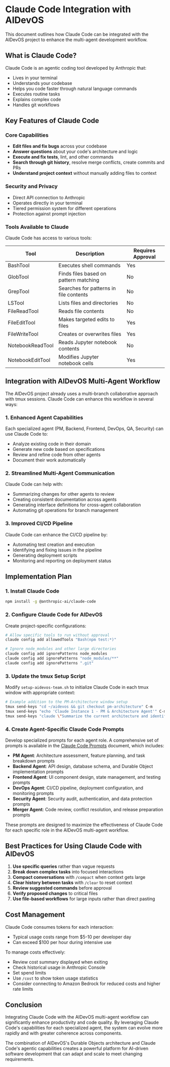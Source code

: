 # Claude Code Integration with AIDevOS

This document outlines how Claude Code can be integrated with the AIDevOS project to enhance the multi-agent development workflow.

## What is Claude Code?

Claude Code is an agentic coding tool developed by Anthropic that:

- Lives in your terminal
- Understands your codebase
- Helps you code faster through natural language commands
- Executes routine tasks
- Explains complex code
- Handles git workflows

## Key Features of Claude Code

### Core Capabilities

- **Edit files and fix bugs** across your codebase
- **Answer questions** about your code's architecture and logic
- **Execute and fix tests**, lint, and other commands
- **Search through git history**, resolve merge conflicts, create commits and PRs
- **Understand project context** without manually adding files to context

### Security and Privacy

- Direct API connection to Anthropic
- Operates directly in your terminal
- Tiered permission system for different operations
- Protection against prompt injection

### Tools Available to Claude

Claude Code has access to various tools:

| Tool | Description | Requires Approval |
|------|-------------|-------------------|
| BashTool | Executes shell commands | Yes |
| GlobTool | Finds files based on pattern matching | No |
| GrepTool | Searches for patterns in file contents | No |
| LSTool | Lists files and directories | No |
| FileReadTool | Reads file contents | No |
| FileEditTool | Makes targeted edits to files | Yes |
| FileWriteTool | Creates or overwrites files | Yes |
| NotebookReadTool | Reads Jupyter notebook contents | No |
| NotebookEditTool | Modifies Jupyter notebook cells | Yes |

## Integration with AIDevOS Multi-Agent Workflow

The AIDevOS project already uses a multi-branch collaborative approach with tmux sessions. Claude Code can enhance this workflow in several ways:

### 1. Enhanced Agent Capabilities

Each specialized agent (PM, Backend, Frontend, DevOps, QA, Security) can use Claude Code to:

- Analyze existing code in their domain
- Generate new code based on specifications
- Review and refine code from other agents
- Document their work automatically

### 2. Streamlined Multi-Agent Communication

Claude Code can help with:

- Summarizing changes for other agents to review
- Creating consistent documentation across agents
- Generating interface definitions for cross-agent collaboration
- Automating git operations for branch management

### 3. Improved CI/CD Pipeline

Claude Code can enhance the CI/CD pipeline by:

- Automating test creation and execution
- Identifying and fixing issues in the pipeline
- Generating deployment scripts
- Monitoring and reporting on deployment status

## Implementation Plan

### 1. Install Claude Code

```bash
npm install -g @anthropic-ai/claude-code
```

### 2. Configure Claude Code for AIDevOS

Create project-specific configurations:

```bash
# Allow specific tools to run without approval
claude config add allowedTools "Bash(npm test:*)"

# Ignore node_modules and other large directories
claude config add ignorePatterns node_modules
claude config add ignorePatterns "node_modules/**"
claude config add ignorePatterns ".git"
```

### 3. Update the tmux Setup Script

Modify `setup-aidevos-team.sh` to initialize Claude Code in each tmux window with appropriate context:

```bash
# Example addition to the PM-Architecture window setup
tmux send-keys "cd ~/aidevos && git checkout pm-architecture" C-m
tmux send-keys "echo 'Claude Instance 1 - PM & Architecture Agent'" C-m
tmux send-keys "claude \"Summarize the current architecture and identify areas for improvement\"" C-m
```

### 4. Create Agent-Specific Claude Code Prompts

Develop specialized prompts for each agent role. A comprehensive set of prompts is available in the [Claude Code Prompts](./claude-code-prompts.md) document, which includes:

- **PM Agent**: Architecture assessment, feature planning, and task breakdown prompts
- **Backend Agent**: API design, database schema, and Durable Object implementation prompts
- **Frontend Agent**: UI component design, state management, and testing prompts
- **DevOps Agent**: CI/CD pipeline, deployment configuration, and monitoring prompts
- **Security Agent**: Security audit, authentication, and data protection prompts
- **Merger Agent**: Code review, conflict resolution, and release preparation prompts

These prompts are designed to maximize the effectiveness of Claude Code for each specific role in the AIDevOS multi-agent workflow.

## Best Practices for Using Claude Code with AIDevOS

1. **Use specific queries** rather than vague requests
2. **Break down complex tasks** into focused interactions
3. **Compact conversations** with `/compact` when context gets large
4. **Clear history between tasks** with `/clear` to reset context
5. **Review suggested commands** before approval
6. **Verify proposed changes** to critical files
7. **Use file-based workflows** for large inputs rather than direct pasting

## Cost Management

Claude Code consumes tokens for each interaction:

- Typical usage costs range from $5-10 per developer day
- Can exceed $100 per hour during intensive use

To manage costs effectively:

- Review cost summary displayed when exiting
- Check historical usage in Anthropic Console
- Set spend limits
- Use `/cost` to show token usage statistics
- Consider connecting to Amazon Bedrock for reduced costs and higher rate limits

## Conclusion

Integrating Claude Code with the AIDevOS multi-agent workflow can significantly enhance productivity and code quality. By leveraging Claude Code's capabilities for each specialized agent, the system can evolve more rapidly and with greater coherence across components.

The combination of AIDevOS's Durable Objects architecture and Claude Code's agentic capabilities creates a powerful platform for AI-driven software development that can adapt and scale to meet changing requirements.
